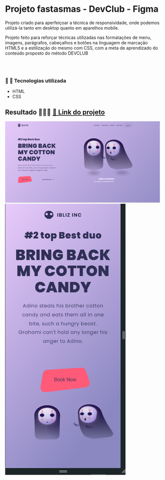 <h1>Projeto fastasmas - DevClub - Figma</h1>
<p>Projeto criado para aperfeiçoar a técnica de responsividade, onde podemos utilizá-la tanto em desktop quanto em aparelhos mobile.</p>
<p>Projeto feito para reforçar técnicas utilizadas nas formatações de menu, imagens, parágrafos, cabeçalhos e botões na linguagem de marcação HTML5 e a estilização do mesmo com CSS, com a meta de aprendizado do conteúdo proposto do método DEVCLUB</p>
<br> 
<br>
<h3>  🚀 🌠 Tecnologias utilizada</h3>
 
<ul>
  <li>
    HTML
  </li>
  <li>
    CSS
  </li>
  
</ul>

<h2>
Resultado 🚀🚀🚀
  <a href="https://rafaelpdc.github.io/projeto-3-fastasmas/">🔗 Link do projeto</a>
</h2>


<img src="https://github.com/rafaelpdc/projeto-3-fastasmas/blob/master/assets/hallowen-finalizado.PNG">
<img src="https://github.com/rafaelpdc/projeto-3-fastasmas/blob/master/assets/hallowen-3.PNG">
